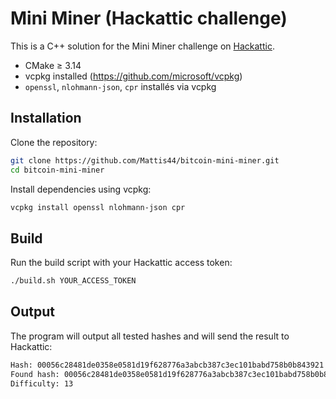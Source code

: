 # Mini Miner (Hackattic challenge)
This is a C++ solution for the Mini Miner challenge on [Hackattic](https://hackattic.com/challenges/mini_miner).

- CMake ≥ 3.14
- vcpkg installed (https://github.com/microsoft/vcpkg)
- `openssl`, `nlohmann-json`, `cpr` installés via vcpkg

## Installation
Clone the repository:
```bash
git clone https://github.com/Mattis44/bitcoin-mini-miner.git
cd bitcoin-mini-miner
```
Install dependencies using vcpkg:
```bash
vcpkg install openssl nlohmann-json cpr
```

## Build
Run the build script with your Hackattic access token:
```bash
./build.sh YOUR_ACCESS_TOKEN
```

## Output
The program will output all tested hashes and will send the result to Hackattic:
```bash
Hash: 00056c28481de0358e0581d19f628776a3abcb387c3ec101babd758b0b843921
Found hash: 00056c28481de0358e0581d19f628776a3abcb387c3ec101babd758b0b843921
Difficulty: 13
```